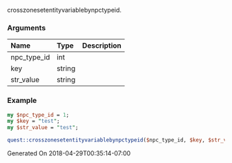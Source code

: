 crosszonesetentityvariablebynpctypeid.
### Arguments
**Name**|**Type**|**Description**
:---|:---|:---
npc_type_id|int|
key|string|
str_value|string|

### Example

```perl
my $npc_type_id = 1;
my $key = "test";
my $str_value = "test";

quest::crosszonesetentityvariablebynpctypeid($npc_type_id, $key, $str_value); # Returns void
```


Generated On 2018-04-29T00:35:14-07:00